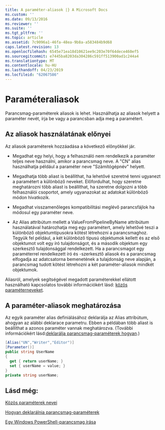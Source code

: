 ```yaml
---
title: A paraméter-aliasok |} A Microsoft Docs
ms.custom: ''
ms.date: 09/13/2016
ms.reviewer: ''
ms.suite: ''
ms.tgt_pltfrm: ''
ms.topic: article
ms.assetid: 7c9096a1-46fa-48ea-9b8a-a583484b9d68
caps.latest.revision: 13
ms.openlocfilehash: 6545e71ea18d10621ee9c203e70f64dece460ef5
ms.sourcegitcommit: e7445ba8203da304286c591ff513900ad1c244a4
ms.translationtype: MT
ms.contentlocale: hu-HU
ms.lasthandoff: 04/23/2019
ms.locfileid: "62067586"
---
```

# <a name="parameter-aliases"></a>Paraméteraliasok

Parancsmag-paraméterek aliasok is lehet. Használhatja az aliasok helyett a paraméter nevét, írja be vagy a parancsban adja meg a paramétert.

## <a name="benefits-of-using-aliases"></a>Az aliasok használatának előnyei

Az aliasok paraméterek hozzáadása a következő előnyökkel jár.

- Megadhat egy helyi, hogy a felhasználó nem rendelkezik a paraméter teljes neve használni, amikor a parancsmag neve. A "CN" alias használhatja például a paraméter neve "Számítógépnév" helyett.

- Megadhatja több aliast is beállíthat, ha lehetővé szeretné tenni ugyanezt a paramétert a különböző neveket. Előfordulhat, hogy szeretne meghatározni több aliast is beállíthat, ha szeretne dolgozni a több felhasználói csoportot, amely ugyanazokat az adatokat különböző módon hivatkozik.

- Megadhat visszamenőleges kompatibilitási meglévő parancsfájlok ha módosul egy paraméter neve.

- Az Alias attribútum mellett a ValueFromPipelineByName attribútum használatával határozhatja meg egy paramétert, amely lehetővé teszi a különböző objektumtípusokra kötést létrehozni a parancsmaghoz. Tegyük fel például, a két különböző típusú objektumok kellett és az első objektumot volt egy író tulajdonságot, és a második objektum egy szerkesztő tulajdonsággal rendelkezett. Ha a parancsmagot egy paraméterrel rendelkezett író és -szerkesztő aliasok és a parancsmag elfogadja az adatcsatorna bemenetének a tulajdonság neve alapján, a parancsmag tudott kötést létrehozni a két paraméter-aliasok mindkét objektumok.

Aliasról, amelyek segítségével megadott paraméterekkel ellátott használható kapcsolatos további információkért lásd: [közös paraméterneveket](./common-parameter-names.md).

## <a name="defining-parameter-aliases"></a>A paraméter-aliasok meghatározása

Az egyik paraméter alias definiálásához deklarálja az Alias attribútum, ahogyan az alábbi deklarace parametru. Ebben a példában több aliast is beállíthat a azonos paraméter vannak meghatározva. (További információkért lásd:[deklarálja parancsmag-paraméterek hogyan](./how-to-declare-cmdlet-parameters.md).)

```csharp
[Alias("UN","Writer","Editor")]
[Parameter()]
public string UserName
{
  get { return userName; }
  set { userName = value; }
}
private string userName;
```

## <a name="see-also"></a>Lásd még:

[Közös paraméterek nevei](./common-parameter-names.md)

[Hogyan deklarálnia parancsmag-paraméterek](./how-to-declare-cmdlet-parameters.md)

[Egy Windows PowerShell-parancsmag írása](./writing-a-windows-powershell-cmdlet.md)
